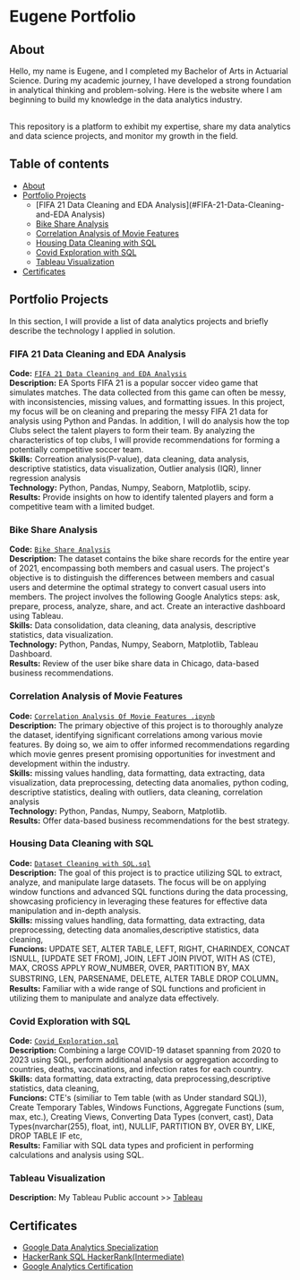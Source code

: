 # Eugene Portfolio 

## About
Hello, my name is Eugene, and I completed my Bachelor of Arts in Actuarial Science. During my academic journey, I have developed a strong foundation in analytical thinking and problem-solving. Here is the website where I am beginning to build my knowledge in the data analytics industry.
 

<br>
This repository is a platform to exhibit my expertise, share my data analytics and data science projects, and monitor my growth in the field. 
<br>
  

## Table of contents
- [About](#about)
- [Portfolio Projects](#portfolio-projects)
 	+ [FIFA 21 Data Cleaning and EDA Analysis](#FIFA-21-Data-Cleaning-and-EDA Analysis)
	+ [Bike Share Analysis ](#Bike-Share-Analysis)
	+ [Correlation Analysis of Movie Features](#Correlation-Analysis-of-Movie-Features)
	+ [Housing Data Cleaning with SQL](#Housing-Data-Cleaning-with-SQL)
	+ [Covid Exploration with SQL](#Covid-Exploration-with-SQL)
	+ [Tableau Visualization](#Tableau-Visualization)
- [Certificates](#certificates)


## Portfolio Projects
In this section, I will provide a list of data analytics projects and briefly describe the technology I applied in solution.



### FIFA 21 Data Cleaning and EDA Analysis 
**Code:** [`FIFA 21 Data Cleaning and EDA Analysis`](https://github.com/Eugune/PortfolioProjects/blob/master/PortfolioProjects/FIFA%2021%20Date%20Cleaning%20and%20EDA/FIFA%202021%20Dataset%20Cleaning%20Challenge%20and%20EDA.ipynb)      
**Description:** EA Sports FIFA 21 is a popular soccer video game that simulates matches. The data collected from this game can often be messy, with inconsistencies, missing values, and formatting issues. In this project, my focus will be on cleaning and preparing the messy FIFA 21 data for analysis using Python and Pandas. In addition, I will do analysis how the top Clubs select the talent players to form their team. By analyzing the characteristics of top clubs, I will provide recommendations for forming a potentially competitive soccer team.   
**Skills:** Correation analysis(P-value), data cleaning, data analysis, descriptive statistics, data visualization, Outlier analysis (IQR), linner regression analysis      
**Technology:** Python, Pandas, Numpy, Seaborn, Matplotlib, scipy.    
**Results:** Provide insights on how to identify talented players and form a competitive team with a limited budget.      


### Bike Share Analysis 
**Code:** [`Bike Share Analysis`](https://www.kaggle.com/code/eugunel/google-data-analytics-capstone-case-study-1)      
**Description:** The dataset contains the bike share records for the entire year of 2021, encompassing both members and casual users. The project's objective is to distinguish the differences between members and casual users and determine the optimal strategy to convert casual users into members. The project involves the following Google Analytics steps: ask, prepare, process, analyze, share, and act. Create an interactive dashboard using Tableau.  
**Skills:** Data consolidation, data cleaning, data analysis, descriptive statistics, data visualization.      
**Technology:** Python, Pandas, Numpy, Seaborn, Matplotlib, Tableau Dashboard.    
**Results:** Review of the user bike share data in Chicago, data-based business recommendations.      

### Correlation Analysis of Movie Features
**Code:** [`Correlation Analysis Of Movie Features .ipynb`](https://github.com/Eugune/PortfolioProjects/blob/master/PortfolioProjects/Correlation%20Analysis%20of%20Movie%20Features/Correlation%20Analysis%20Of%20Movie%20Features%20.ipynb)      
**Description:** The primary objective of this project is to thoroughly analyze the dataset, identifying significant correlations among various movie features. By doing so, we aim to offer informed recommendations regarding which movie genres present promising opportunities for investment and development within the industry.    
**Skills:** missing values handling, data formatting, data extracting, data visualization, data preprocessing, detecting data anomalies, python coding, descriptive statistics, dealing with outliers, data cleaning, correlation analysis  
**Technology:** Python, Pandas, Numpy, Seaborn, Matplotlib.         
**Results:**  Offer data-based business recommendations for the best strategy.   

### Housing Data Cleaning with SQL
**Code:** [`Dataset Cleaning with SQL.sql`](https://github.com/Eugune/PortfolioProjects/blob/master/PortfolioProjects/Housing%20Data%20Cleaning%20with%20SQL/Dataset%20Cleaning%20with%20SQL.sql)     
**Description:** The goal of this project is to practice utilizing SQL to extract, analyze, and manipulate large datasets. The focus will be on applying window functions and advanced SQL functions during the data processing, showcasing proficiency in leveraging these features for effective data manipulation and in-depth analysis.  
**Skills:** missing values handling, data formatting, data extracting, data preprocessing, detecting data anomalies,descriptive statistics, data cleaning,  
**Funcions:** UPDATE SET, ALTER TABLE, LEFT, RIGHT, CHARINDEX, CONCAT ISNULL, [UPDATE SET FROM], JOIN, LEFT JOIN PIVOT, WITH AS (CTE), MAX, CROSS APPLY ROW_NUMBER, OVER, PARTITION BY, MAX SUBSTRING, LEN, PARSENAME, DELETE,  ALTER TABLE DROP COLUMN。        
**Results:**  Familiar with a wide range of SQL functions and proficient in utilizing them to manipulate and analyze data effectively. 

### Covid Exploration with SQL
**Code:** [`Covid_Exploration.sql`](https://github.com/Eugune/PortfolioProjects/blob/master/PortfolioProjects/Covid%20Exploration%20with%20SQL/Covid_Exploration.sql)    
**Description:** Combining a large COVID-19 dataset spanning from 2020 to 2023 using SQL, perform additional analysis or aggregation according to countries, deaths, vaccinations, and infection rates for each country.   
**Skills:** data formatting, data extracting, data preprocessing,descriptive statistics, data cleaning,   
**Funcions:** CTE's (similiar to Tem table (with as Under standard SQL)), Create Temporary Tables, Windows Functions, Aggregate Functions (sum, max, etc.), Creating Views, Converting Data Types (convert, cast), Data Types(nvarchar(255), float, int), NULLIF, PARTITION BY, OVER BY, LIKE, DROP TABLE IF etc,          
**Results:**  Familiar with SQL data types and proficient in performing calculations and analysis using SQL. 


### Tableau Visualization
**Description:** My Tableau Public account >> [Tableau](https://public.tableau.com/app/profile/eugene5534/vizzes)  
 

## Certificates
- [Google Data Analytics Specialization](https://www.coursera.org/account/accomplishments/specialization/certificate/M9SYSSZEEQLH) 
- [HackerRank SQL HackerRank(Intermediate)](https://www.hackerrank.com/certificates/a68fbe02848a)
- [Google Analytics Certification](https://skillshop.credential.net/ba7d1193-a91c-4632-9908-ac0da8e9cfe3) 
